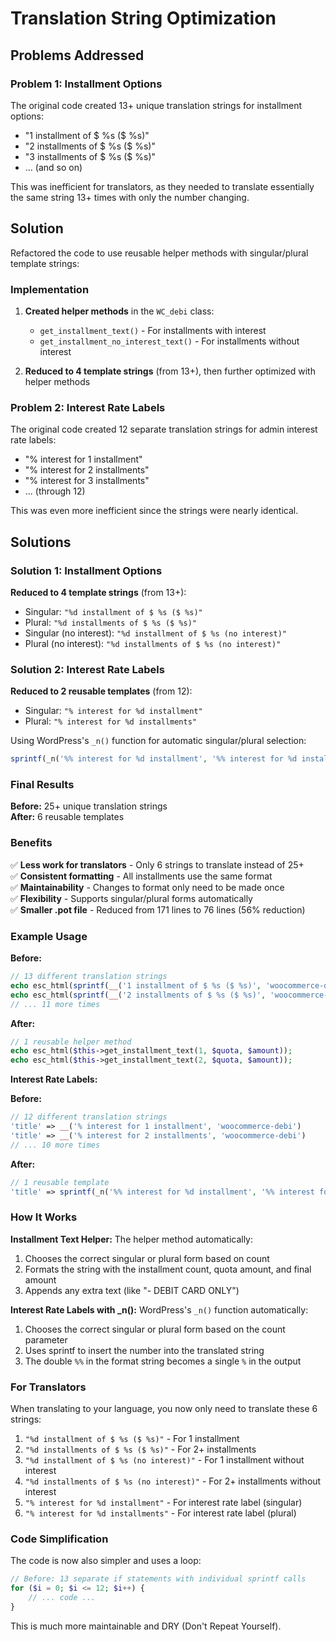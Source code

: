 # Translation String Optimization

## Problems Addressed

### Problem 1: Installment Options
The original code created 13+ unique translation strings for installment options:
- "1 installment of $ %s ($ %s)"
- "2 installments of $ %s ($ %s)"
- "3 installments of $ %s ($ %s)"
- ... (and so on)

This was inefficient for translators, as they needed to translate essentially the same string 13+ times with only the number changing.

## Solution
Refactored the code to use reusable helper methods with singular/plural template strings:

### Implementation

1. **Created helper methods** in the `WC_debi` class:
   - `get_installment_text()` - For installments with interest
   - `get_installment_no_interest_text()` - For installments without interest

2. **Reduced to 4 template strings** (from 13+), then further optimized with helper methods

### Problem 2: Interest Rate Labels
The original code created 12 separate translation strings for admin interest rate labels:
- "% interest for 1 installment"
- "% interest for 2 installments"
- "% interest for 3 installments"
- ... (through 12)

This was even more inefficient since the strings were nearly identical.

## Solutions

### Solution 1: Installment Options

**Reduced to 4 template strings** (from 13+):
   - Singular: `"%d installment of $ %s ($ %s)"`
   - Plural: `"%d installments of $ %s ($ %s)"`
   - Singular (no interest): `"%d installment of $ %s (no interest)"`
   - Plural (no interest): `"%d installments of $ %s (no interest)"`

### Solution 2: Interest Rate Labels

**Reduced to 2 reusable templates** (from 12):
- Singular: `"% interest for %d installment"`  
- Plural: `"% interest for %d installments"`

Using WordPress's `_n()` function for automatic singular/plural selection:

```php
sprintf(_n('%% interest for %d installment', '%% interest for %d installments', $count, 'woocommerce-debi'), $count)
```

### Final Results

**Before:** 25+ unique translation strings  
**After:** 6 reusable templates  

### Benefits

✅ **Less work for translators** - Only 6 strings to translate instead of 25+  
✅ **Consistent formatting** - All installments use the same format  
✅ **Maintainability** - Changes to format only need to be made once  
✅ **Flexibility** - Supports singular/plural forms automatically  
✅ **Smaller .pot file** - Reduced from 171 lines to 76 lines (56% reduction)  

### Example Usage

**Before:**
```php
// 13 different translation strings
echo esc_html(sprintf(__('1 installment of $ %s ($ %s)', 'woocommerce-debi'), $quota, $amount));
echo esc_html(sprintf(__('2 installments of $ %s ($ %s)', 'woocommerce-debi'), $quota, $amount));
// ... 11 more times
```

**After:**
```php
// 1 reusable helper method
echo esc_html($this->get_installment_text(1, $quota, $amount));
echo esc_html($this->get_installment_text(2, $quota, $amount));
```

**Interest Rate Labels:**

**Before:**
```php
// 12 different translation strings
'title' => __('% interest for 1 installment', 'woocommerce-debi')
'title' => __('% interest for 2 installments', 'woocommerce-debi')
// ... 10 more times
```

**After:**
```php
// 1 reusable template
'title' => sprintf(_n('%% interest for %d installment', '%% interest for %d installments', $count, 'woocommerce-debi'), $count)
```

### How It Works

**Installment Text Helper:**
The helper method automatically:
1. Chooses the correct singular or plural form based on count
2. Formats the string with the installment count, quota amount, and final amount
3. Appends any extra text (like "- DEBIT CARD ONLY")

**Interest Rate Labels with _n():**
WordPress's `_n()` function automatically:
1. Chooses the correct singular or plural form based on the count parameter
2. Uses sprintf to insert the number into the translated string
3. The double `%%` in the format string becomes a single `%` in the output

### For Translators

When translating to your language, you now only need to translate these 6 strings:
1. `"%d installment of $ %s ($ %s)"` - For 1 installment
2. `"%d installments of $ %s ($ %s)"` - For 2+ installments  
3. `"%d installment of $ %s (no interest)"` - For 1 installment without interest
4. `"%d installments of $ %s (no interest)"` - For 2+ installments without interest
5. `"% interest for %d installment"` - For interest rate label (singular)
6. `"% interest for %d installments"` - For interest rate label (plural)

### Code Simplification

The code is now also simpler and uses a loop:
```php
// Before: 13 separate if statements with individual sprintf calls
for ($i = 0; $i <= 12; $i++) {
    // ... code ...
}
```

This is much more maintainable and DRY (Don't Repeat Yourself).

